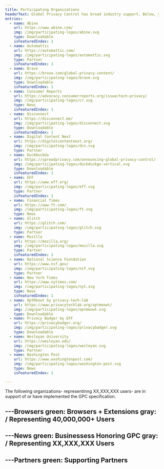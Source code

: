 ```yaml
---
title: Participating Organizations
headerText: Global Privacy Control has broad industry support. Below, you’ll find browsers and extensions which send the GPC signal, businesses that honor GPC and other supporting partners involved in the creating the specification.
entries:
  - name: Abine
    url: https://www.abine.com/
    img: /img/participating-logos/abine.svg
    type: Downloadable
    isFeaturedIndex: 1
  - name: Automattic
    url: https://automattic.com/
    img: /img/participating-logos/automattic.svg
    type: Partner
    isFeaturedIndex: 1
  - name: Brave
    url: https://brave.com/global-privacy-content/
    img: /img/participating-logos/brave.svg
    type: Downloadable
    isFeaturedIndex: 1
  - name: Consumer Reports
    url: https://advocacy.consumerreports.org/issue/tech-privacy/
    img: /img/participating-logos/cr.svg
    type: News
    isFeaturedIndex: 1
  - name: Disconnect
    url: https://disconnect.me/
    img: /img/participating-logos/disconnect.svg
    type: Downloadable
    isFeaturedIndex: 1
  - name: Digital Content Next
    url: https://digitalcontentnext.org/
    img: /img/participating-logos/dcn.svg
    type: Partner
  - name: DuckDuckGo
    url: https://spreadprivacy.com/announcing-global-privacy-control/
    img: /img/participating-logos/duckduckgo-vertical.svg
    type: Downloadable
    isFeaturedIndex: 1
  - name: EFF
    url: https://www.eff.org/
    img: /img/participating-logos/eff.svg
    type: Partner
    isFeaturedIndex: 1
  - name: Financial Times
    url: https://www.ft.com/
    img: /img/participating-logos/ft.svg
    type: News
  - name: Glitch
    url: https://glitch.com/
    img: /img/participating-logos/glitch.svg
    type: Partner
  - name: Mozilla
    url: https://mozilla.org/
    img: /img/participating-logos/mozilla.svg
    type: Partner
    isFeaturedIndex: 1
  - name: National Science Foundation
    url: https://www.nsf.gov/
    img: /img/participating-logos/nsf.svg
    type: Partner
  - name: New York Times
    url: https://www.nytimes.com/
    img: /img/participating-logos/nyt.svg
    type: News
    isFeaturedIndex: 1
  - name: OptMeowt by privacy-tech-lab
    url: https://www.privacytechlab.org/optmeowt/
    img: /img/participating-logos/optmeowt.svg
    type: Downloadable
  - name: Privacy Badger by EFF
    url: https://privacybadger.org/
    img: /img/participating-logos/privacybadger.svg
    type: Downloadable
  - name: Wesleyan University
    url: https://wesleyan.edu/
    img: /img/participating-logos/wesleyan.svg
    type: Partner
  - name: Washington Post
    url: https://www.washingtonpost.com/
    img: /img/participating-logos/washington-post.svg
    type: News
    isFeaturedIndex: 1

---
```


The following organizations- representinng XX,XXX,XXX users- are in support of or have implemented the GPC specification.

---Browsers
green: Browsers + Extensions 
gray:  / Representing 40,000,000+ Users
---

---News
green: Businessess Honoring GPC 
gray:  / Representing XX,XXX,XXX Users
---

---Partners
green: Supporting Partners
---

